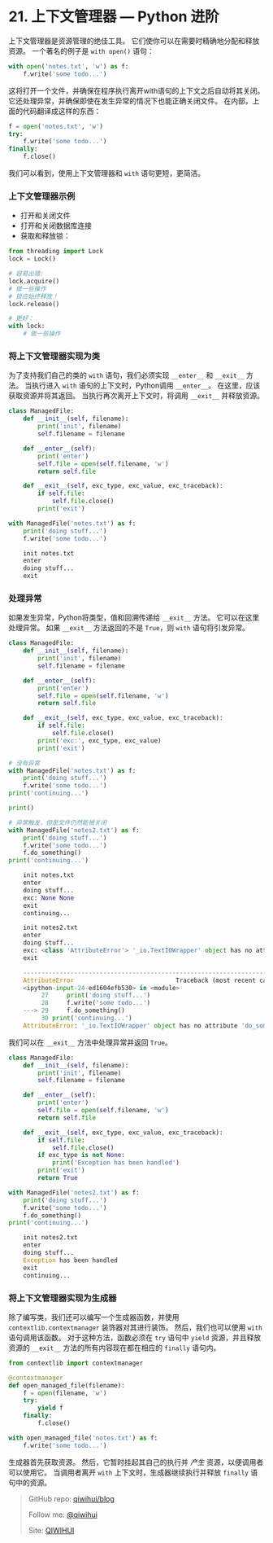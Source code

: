 # 21. 上下文管理器 — Python 进阶

上下文管理器是资源管理的绝佳工具。 它们使你可以在需要时精确地分配和释放资源。 一个著名的例子是 `with open()` 语句：

```python
with open('notes.txt', 'w') as f:
    f.write('some todo...')
```

这将打开一个文件，并确保在程序执行离开with语句的上下文之后自动将其关闭。 它还处理异常，并确保即使在发生异常的情况下也能正确关闭文件。 在内部，上面的代码翻译成这样的东西：

```python
f = open('notes.txt', 'w')
try:
    f.write('some todo...')
finally:
    f.close()
```

我们可以看到，使用上下文管理器和 `with` 语句更短，更简洁。

<!--more-->

### 上下文管理器示例

- 打开和关闭文件
- 打开和关闭数据库连接
- 获取和释放锁：

```python
from threading import Lock
lock = Lock()

# 容易出错:
lock.acquire()
# 做一些操作
# 锁应始终释放！
lock.release()

# 更好：
with lock:
    # 做一些操作
```

### 将上下文管理器实现为类

为了支持我们自己的类的 `with` 语句，我们必须实现 `__enter__` 和 `__exit__` 方法。 当执行进入 `with` 语句的上下文时，Python调用 `__enter__`。 在这里，应该获取资源并将其返回。 当执行再次离开上下文时，将调用 `__exit__` 并释放资源。

```python
class ManagedFile:
    def __init__(self, filename):
        print('init', filename)
        self.filename = filename

    def __enter__(self):
        print('enter')
        self.file = open(self.filename, 'w')
        return self.file

    def __exit__(self, exc_type, exc_value, exc_traceback):
        if self.file:
            self.file.close()
        print('exit')

with ManagedFile('notes.txt') as f:
    print('doing stuff...')
    f.write('some todo...')
```

```python
    init notes.txt
    enter
    doing stuff...
    exit
```

### 处理异常

如果发生异常，Python将类型，值和回溯传递给 `__exit__` 方法。 它可以在这里处理异常。 如果 `__exit__` 方法返回的不是 `True`，则 `with` 语句将引发异常。

```python
class ManagedFile:
    def __init__(self, filename):
        print('init', filename)
        self.filename = filename

    def __enter__(self):
        print('enter')
        self.file = open(self.filename, 'w')
        return self.file

    def __exit__(self, exc_type, exc_value, exc_traceback):
        if self.file:
            self.file.close()
        print('exc:', exc_type, exc_value)
        print('exit')

# 没有异常
with ManagedFile('notes.txt') as f:
    print('doing stuff...')
    f.write('some todo...')
print('continuing...')

print()

# 异常触发，但是文件仍然能被关闭
with ManagedFile('notes2.txt') as f:
    print('doing stuff...')
    f.write('some todo...')
    f.do_something()
print('continuing...')
```

```python
    init notes.txt
    enter
    doing stuff...
    exc: None None
    exit
    continuing...

    init notes2.txt
    enter
    doing stuff...
    exc: <class 'AttributeError'> '_io.TextIOWrapper' object has no attribute 'do_something'
    exit

    ---------------------------------------------------------------------------
    AttributeError                            Traceback (most recent call last)
    <ipython-input-24-ed1604efb530> in <module>
         27     print('doing stuff...')
         28     f.write('some todo...')
    ---> 29     f.do_something()
         30 print('continuing...')
    AttributeError: '_io.TextIOWrapper' object has no attribute 'do_something'
```

我们可以在 `__exit__` 方法中处理异常并返回 `True`。

```python
class ManagedFile:
    def __init__(self, filename):
        print('init', filename)
        self.filename = filename

    def __enter__(self):
        print('enter')
        self.file = open(self.filename, 'w')
        return self.file

    def __exit__(self, exc_type, exc_value, exc_traceback):
        if self.file:
            self.file.close()
        if exc_type is not None:
            print('Exception has been handled')
        print('exit')
        return True

with ManagedFile('notes2.txt') as f:
    print('doing stuff...')
    f.write('some todo...')
    f.do_something()
print('continuing...')
```

```python
    init notes2.txt
    enter
    doing stuff...
    Exception has been handled
    exit
    continuing...
```

### 将上下文管理器实现为生成器

除了编写类，我们还可以编写一个生成器函数，并使用 `contextlib.contextmanager` 装饰器对其进行装饰。 然后，我们也可以使用 `with` 语句调用该函数。 对于这种方法，函数必须在 `try` 语句中 `yield` 资源，并且释放资源的 `__exit__` 方法的所有内容现在都在相应的 `finally` 语句内。

```python
from contextlib import contextmanager

@contextmanager
def open_managed_file(filename):
    f = open(filename, 'w')
    try:
        yield f
    finally:
        f.close()

with open_managed_file('notes.txt') as f:
    f.write('some todo...')
```

生成器首先获取资源。 然后，它暂时挂起其自己的执行并 *产生* 资源，以便调用者可以使用它。 当调用者离开 `with` 上下文时，生成器继续执行并释放 `finally` 语句中的资源。

> GitHub repo: [qiwihui/blog](https://github.com/qiwihui/blog)
>
> Follow me: [@qiwihui](https://github.com/qiwihui)
>
> Site: [QIWIHUI](https://qiwihui.com)

